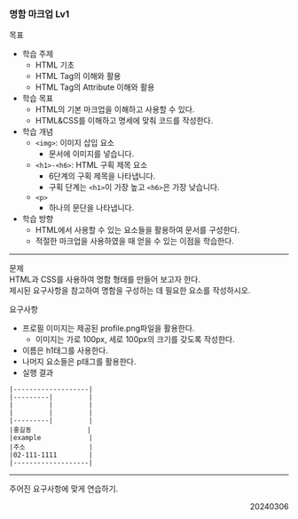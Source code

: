 ### 명함 마크업 Lv1
목표  
- 학습 주제
  - HTML 기초
  - HTML Tag의 이해와 활용
  - HTML Tag의 Attribute 이해와 활용
- 학습 목표
  - HTML의 기본 마크업을 이해하고 사용할 수 있다.
  - HTML&CSS를 이해하고 명세에 맞춰 코드를 작성한다.
- 학습 개념
  - `<img>`: 이미지 삽입 요소
    - 문서에 이미지를 넣습니다.
  - `<h1>-<h6>`: HTML 구획 제목 요소
    - 6단계의 구획 제목을 나타냅니다.
    - 구획 단계는 `<h1>`이 가장 높고 `<h6>`은 가장 낮습니다.
  - `<p>`
    - 하나의 문단을 나타냅니다.
- 학습 방향
  - HTML에서 사용할 수 있는 요소들을 활용하여 문서를 구성한다.
  - 적절한 마크업을 사용하였을 때 얻을 수 있는 이점을 학습한다.
---
문제  
HTML과 CSS를 사용하여 명함 형태를 만들어 보고자 한다.  
제시된 요구사항을 참고하여 명함을 구성하는 데 필요한 요소를 작성하시오.

요구사항  
- 프로필 이미지는 제공된 profile.png파일을 활용한다.
  - 이미지는 가로 100px, 세로 100px의 크기를 갖도록 작성한다.
- 이름은 h1태그를 사용한다.
- 나머지 요소들은 p태그를 활용한다.
- 실행 결과
```
|-------------------|
|---------|         |
|         |         |
|         |         |
|---------|         |
|홍길동              |
|example            |
|주소                |
|02-111-1111        |
|-------------------|
```
---
주어진 요구사항에 맞게 연습하기.
<div style="text-align: right">20240306</div>